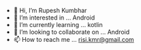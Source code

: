 - 👋 Hi, I’m Rupesh Kumbhar
- 👀 I’m interested in ... Android 
- 🌱 I’m currently learning ... kotlin
- 💞️ I’m looking to collaborate on ... Android 
- 📫 How to reach me ... risi.kmr@gmail.com

<!---
Kumbharrupesh/Kumbharrupesh is a ✨ special ✨ repository because its `README.md` (this file) appears on your GitHub profile.
You can click the Preview link to take a look at your changes.
--->
